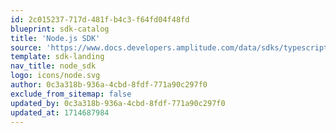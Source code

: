 ```yaml
---
id: 2c015237-717d-481f-b4c3-f64fd04f48fd
blueprint: sdk-catalog
title: 'Node.js SDK'
source: 'https://www.docs.developers.amplitude.com/data/sdks/typescript-node/'
template: sdk-landing
nav_title: node_sdk
logo: icons/node.svg
author: 0c3a318b-936a-4cbd-8fdf-771a90c297f0
exclude_from_sitemap: false
updated_by: 0c3a318b-936a-4cbd-8fdf-771a90c297f0
updated_at: 1714687984
---
```

